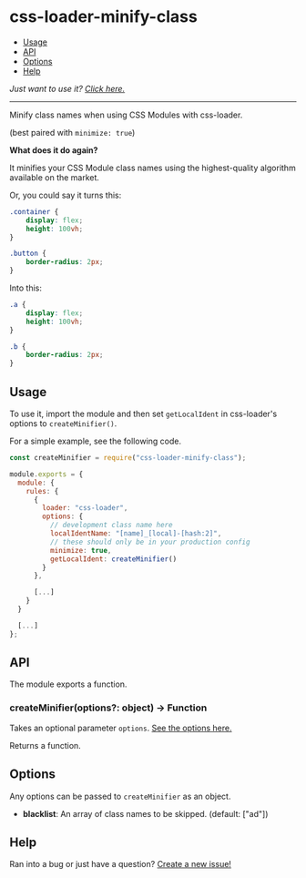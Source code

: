 # css-loader-minify-class

* [Usage](#usage)
* [API](#api)
* [Options](#options)
* [Help](#help)

*Just want to use it? [Click here.](#usage)*

---

Minify class names when using CSS Modules with css-loader.

(best paired with `minimize: true`)

**What does it do again?**

It minifies your CSS Module class names using the highest-quality algorithm available on the market.

Or, you could say it turns this:

```css
.container {
    display: flex;
    height: 100vh;
}

.button {
    border-radius: 2px;
}
```

Into this:

```css
.a {
    display: flex;
    height: 100vh;
}

.b {
    border-radius: 2px;
}
```

## Usage

To use it, import the module and then set `getLocalIdent` in css-loader's options to `createMinifier()`.

For a simple example, see the following code.

```js
const createMinifier = require("css-loader-minify-class");

module.exports = {
  module: {
    rules: {
      {
        loader: "css-loader",
        options: {
          // development class name here
          localIdentName: "[name]_[local]-[hash:2]",
          // these should only be in your production config
          minimize: true,
          getLocalIdent: createMinifier()
        }
      },

      [...]
    }
  }

  [...]
};
```

## API

The module exports a function.

### createMinifier(options?: object) -> Function

Takes an optional parameter `options`. [See the options here.](#options)

Returns a function.

## Options

Any options can be passed to `createMinifier` as an object.

* **blacklist**: An array of class names to be skipped. (default: ["ad"])

## Help

Ran into a bug or just have a question? [Create a new issue!](https://github.com/odensc/css-loader-minify-class/issues)
